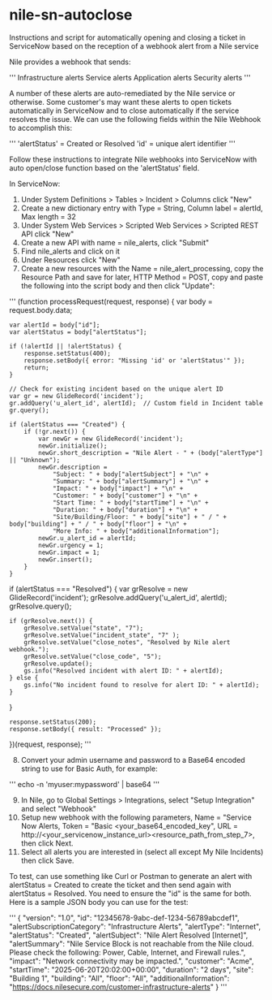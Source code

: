 # nile-sn-autoclose
Instructions and script for automatically opening and closing a ticket in ServiceNow based on the reception of a webhook alert from a Nile service

Nile provides a webhook that sends:

'''
Infrastructure alerts
Service alerts
Application alerts
Security alerts
'''

A number of these alerts are auto-remediated by the Nile service or otherwise.  Some customer's may want these alerts to open tickets automatically in ServiceNow and to close automatically if the service resolves the issue.  We can use the following fields within the Nile Webhook to accomplish this:

'''
'alertStatus' = Created or Resolved
'id' = unique alert identifier
'''

Follow these instructions to integrate Nile webhooks into ServiceNow with auto open/close function based on the 'alertStatus' field.

In ServiceNow:
1.  Under System Definitions > Tables > Incident > Columns click "New"
2.  Create a new dictionary entry with Type = String, Column label = alertId, Max length = 32
3.  Under System Web Services > Scripted Web Services > Scripted REST API click "New"
4.  Create a new API with name = nile_alerts, click "Submit"
5.  Find nile_alerts and click on it
6.  Under Resources click "New"
7.  Create a new resources with the Name = nile_alert_processing, copy the Resource Path and save for later, HTTP Method = POST, copy and paste the following into the script body and then click "Update":

'''
(function processRequest(request, response) {
    var body = request.body.data;

    var alertId = body["id"];
    var alertStatus = body["alertStatus"];

    if (!alertId || !alertStatus) {
        response.setStatus(400);
        response.setBody({ error: "Missing 'id' or 'alertStatus'" });
        return;
    }

    // Check for existing incident based on the unique alert ID
    var gr = new GlideRecord('incident');
    gr.addQuery('u_alert_id', alertId);  // Custom field in Incident table
    gr.query();

    if (alertStatus === "Created") {
        if (!gr.next()) {
            var newGr = new GlideRecord('incident');
            newGr.initialize();
            newGr.short_description = "Nile Alert - " + (body["alertType"] || "Unknown");
            newGr.description = 
                "Subject: " + body["alertSubject"] + "\n" +
                "Summary: " + body["alertSummary"] + "\n" +
                "Impact: " + body["impact"] + "\n" +
                "Customer: " + body["customer"] + "\n" +
                "Start Time: " + body["startTime"] + "\n" +
                "Duration: " + body["duration"] + "\n" +
                "Site/Building/Floor: " + body["site"] + " / " + body["building"] + " / " + body["floor"] + "\n" +
                "More Info: " + body["additionalInformation"];
            newGr.u_alert_id = alertId;
            newGr.urgency = 1;
            newGr.impact = 1;
            newGr.insert();
        }
    }

if (alertStatus === "Resolved") {
    var grResolve = new GlideRecord('incident');
    grResolve.addQuery('u_alert_id', alertId);
    grResolve.query();

    if (grResolve.next()) {
        grResolve.setValue("state", "7");
		grResolve.setValue("incident_state", "7" );
        grResolve.setValue("close_notes", "Resolved by Nile alert webhook.");
		grResolve.setValue("close_code", "5");
        grResolve.update();
        gs.info("Resolved incident with alert ID: " + alertId);
    } else {
        gs.info("No incident found to resolve for alert ID: " + alertId);
    }
}

    response.setStatus(200);
    response.setBody({ result: "Processed" });
})(request, response);
'''

8.  Convert your admin username and password to a Base64 encoded string to use for Basic Auth, for example:

'''
echo -n 'myuser:mypassword' | base64
'''

9.  In Nile, go to Global Settings > Integrations, select "Setup Integration" and select "Webhook"
10.  Setup new webhook with the following parameters, Name = "Service Now Alerts, Token = "Basic <your_base64_encoded_key", URL = http://<your_servicenow_instance_url><resource_path_from_step_7>, then click Next.
11.  Select all alerts you are interested in (select all except My Nile Incidents) then click Save.

To test, can use something like Curl or Postman to generate an alert with alertStatus = Created to create the ticket and then send again with alertStatus = Resolved.  You need to ensure the "id" is the same for both.  Here is a sample JSON body you can use for the test:

'''
{
  "version": "1.0",
  "id": "12345678-9abc-def-1234-56789abcdef1",
  "alertSubscriptionCategory": "Infrastructure Alerts",
  "alertType": "Internet",
  "alertStatus": "Created",
  "alertSubject": "Nile Alert Resolved [Internet]",
  "alertSummary": "Nile Service Block is not reachable from the Nile cloud. Please check the following: Power, Cable, Internet, and Firewall rules.",
  "impact": "Network connectivity may be impacted.",
  "customer": "Acme",
  "startTime": "2025-06-20T20:02:00+00:00",
  "duration": "2 days",
  "site": "Building 1",
  "building": "All",
  "floor": "All",
  "additionalInformation": "https://docs.nilesecure.com/customer-infrastructure-alerts"
}
'''
